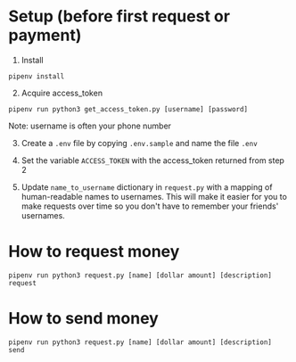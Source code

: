 
# Setup (before first request or payment)

1. Install
```
pipenv install
```
2. Acquire access_token
```
pipenv run python3 get_access_token.py [username] [password]
```
Note: username is often your phone number

3. Create a `.env` file by copying `.env.sample` and name the file `.env` 

4. Set the variable `ACCESS_TOKEN` with the access_token returned from step 2

5. Update `name_to_username` dictionary in `request.py` with a mapping of human-readable names to usernames. This will make it easier for you to make requests over time so you don't have to remember your friends' usernames.

# How to request money
```
pipenv run python3 request.py [name] [dollar amount] [description] request
```

# How to send money
```
pipenv run python3 request.py [name] [dollar amount] [description] send
```
